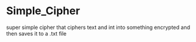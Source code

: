 # Simple_Cipher
super simple cipher that ciphers text and int into something encrypted and then saves it to a .txt file

